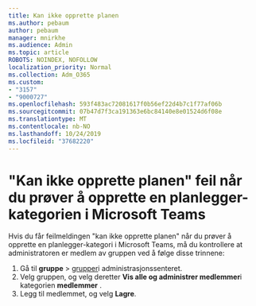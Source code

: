 ```yaml
---
title: Kan ikke opprette planen
ms.author: pebaum
author: pebaum
manager: mnirkhe
ms.audience: Admin
ms.topic: article
ROBOTS: NOINDEX, NOFOLLOW
localization_priority: Normal
ms.collection: Adm_O365
ms.custom:
- "3157"
- "9000727"
ms.openlocfilehash: 593f483ac72081617f0b56ef22d4b7c1f77af06b
ms.sourcegitcommit: 07b47d7f3ca191363e6bc84140e8e01524d6f08e
ms.translationtype: MT
ms.contentlocale: nb-NO
ms.lasthandoff: 10/24/2019
ms.locfileid: "37682220"
---
```

# <a name="failed-to-create-the-plan-error-when-trying-to-create-a-planner-tab-in-microsoft-teams"></a>"Kan ikke opprette planen" feil når du prøver å opprette en planlegger-kategorien i Microsoft Teams

Hvis du får feilmeldingen "kan ikke opprette planen" når du prøver å opprette en planlegger-kategori i Microsoft Teams, må du kontrollere at administratoren er medlem av gruppen ved å følge disse trinnene:

1. Gå til **gruppe** > [grupper](https://admin.microsoft.com/Adminportal/Home?source=applauncher#/groups)i administrasjonssenteret. 
2. Velg gruppen, og velg deretter **Vis alle og administrer medlemmer**i kategorien **medlemmer** .
3. Legg til medlemmet, og velg **Lagre**.